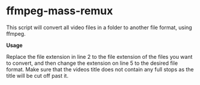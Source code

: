 # ffmpeg-mass-remux
This script will convert all video files in a folder to another file format, using ffmpeg.

**Usage**

Replace the file extension in line 2 to the file extension of the files you want to convert, and then change the extension on line 5 to the desired file format.
Make sure that the videos title does not contain any full stops as the title will be cut off past it.
